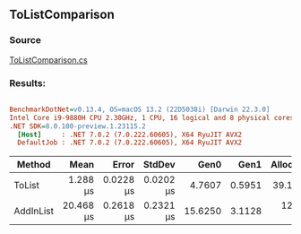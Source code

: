 ﻿## ToListComparison

### Source
[ToListComparison.cs](../../src/OptiLinq.Benchmark/ToListComparison.cs)

### Results:
``` ini

BenchmarkDotNet=v0.13.4, OS=macOS 13.2 (22D5038i) [Darwin 22.3.0]
Intel Core i9-9880H CPU 2.30GHz, 1 CPU, 16 logical and 8 physical cores
.NET SDK=8.0.100-preview.1.23115.2
  [Host]     : .NET 7.0.2 (7.0.222.60605), X64 RyuJIT AVX2
  DefaultJob : .NET 7.0.2 (7.0.222.60605), X64 RyuJIT AVX2


```
|    Method |      Mean |     Error |    StdDev |    Gen0 |   Gen1 | Allocated |
|---------- |----------:|----------:|----------:|--------:|-------:|----------:|
|    ToList |  1.288 μs | 0.0228 μs | 0.0202 μs |  4.7607 | 0.5951 |  39.12 KB |
| AddInList | 20.468 μs | 0.2618 μs | 0.2321 μs | 15.6250 | 3.1128 | 128.32 KB |
